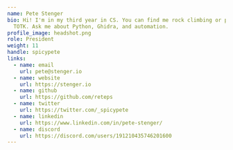 ```yaml
---
name: Pete Stenger
bio: Hi! I'm in my third year in CS. You can find me rock climbing or playing
  TOTK. Ask me about Python, Ghidra, and automation.
profile_image: headshot.png
role: President
weight: 11
handle: spicypete
links:
  - name: email
    url: pete@stenger.io
  - name: website
    url: https://stenger.io
  - name: github
    url: https://github.com/reteps
  - name: twitter
    url: https://twitter.com/_spicypete
  - name: linkedin
    url: https://www.linkedin.com/in/pete-stenger/
  - name: discord
    url: https://discord.com/users/191210435746201600
---
```

